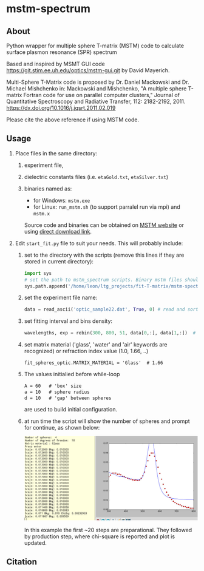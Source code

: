# mstm-spectrum
## About
Python wrapper for multiple sphere T-matrix (MSTM) code to calculate surface plasmon resonance (SPR) spectrum

Based and inspired by MSMT GUI code <https://git.stim.ee.uh.edu/optics/mstm-gui.git> by David Mayerich.

Multi-Sphere T-Matrix code is proposed by Dr. Daniel Mackowski and Dr. Michael Mishchenko in:
Mackowski and Mishchenko, "A multiple sphere T-matrix Fortran code for use on parallel computer clusters," Journal of Quantitative Spectroscopy and Radiative Transfer, 112: 2182-2192, 2011.
<https://dx.doi.org/10.1016/j.jqsrt.2011.02.019>

Please cite the above reference if using MSTM code.

## Usage

1. Place files in the same directory:
    1. experiment file,
    1. dielectric constants files (i.e. `etaGold.txt`, `etaSilver.txt`)
    1. binaries named as:
        * for Windows: `mstm.exe`
        * for Linux: `run_mstm.sh` (to support parralel run via mpi) and `mstm.x`

        Source code and binaries can be obtained on [MSTM website](http://eng.auburn.edu/users/dmckwski/scatcodes/) or using [direct download link](<http://eng.auburn.edu/users/dmckwski/scatcodes/mstm%20v3.0.zip>).
1. Edit `start_fit.py` file to suit your needs. This will probably include:
    1. set to the directory with the scripts (remove this lines if they are stored in current directory):

        ```python
        import sys
        # set the path to mstm_spectrum scripts. Binary mstm files should be in current folder.
        sys.path.append('/home/leon/ltg_projects/fit-T-matrix/mstm-spectrum')
        ```
    1. set the experiment file name:

        ```python
        data = read_ascii('optic_sample22.dat', True, 0) # read and sort by 0th column
        ```
    1. set fitting interval and bins density:

        ```python
        wavelengths, exp = rebin(300, 800, 51, data[0,:], data[1,:])  # min 300 nm, max 800 nm, 51 bins
        ```

    1. set matrix material ('glass', 'water' and 'air' keywords are recognized) or refraction index value (1.0, 1.66, ..)

        ```
        fit_spheres_optic.MATRIX_MATERIAL = 'Glass'  # 1.66
        ```
    1. The values initialied before while-loop

        ```
        A = 60   # 'box' size
        a = 10   # sphere radius
        d = 10   # 'gap' between spheres
        ```
        are used to build initial configuration.
    1. at run time the script will show the number of spheres and prompt for continue, as shown below:

        ![Screenshot image][screen]

        In this example the first ~20 steps are preparational.
        They followed by production step, where chi-square is reported and plot is updated.

## Citation


[screen]: screenshot-example.jpg?raw=true "Screenshot of example run"
